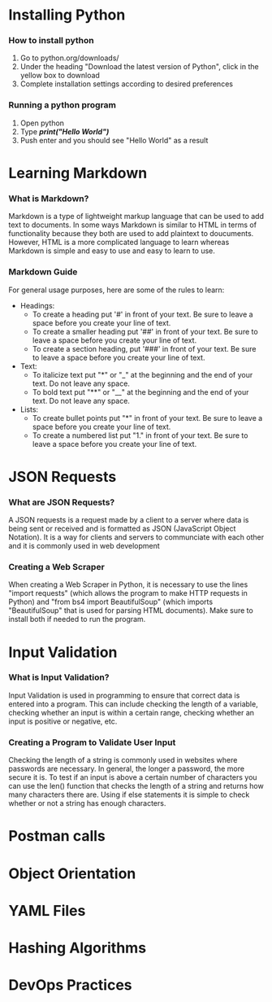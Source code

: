 # Installing Python
### How to install python
1. Go to python.org/downloads/
2. Under the heading "Download the latest version of Python", click in the yellow box to download
3. Complete installation settings according to desired preferences

### Running a python program
1. Open python
2. Type  ***print("Hello World")***
3. Push enter and you should see "Hello World" as a result

# Learning Markdown
### What is Markdown?
Markdown is a type of lightweight markup language that can be used to add text to documents. In some ways Markdown is similar to HTML in terms of functionality because they both are used to add plaintext to doucuments. However, HTML is a more complicated language to learn whereas Markdown is simple and easy to use and easy to learn to use. 

### Markdown Guide
For general usage purposes, here are some of the rules to learn:
* Headings:
  * To create a heading put '#' in front of your text. Be sure to leave a space before you create your line of text.
  * To create a smaller heading put '##' in front of your text. Be sure to leave a space before you create your line of text.
  * To create a section heading, put '###' in front of your text. Be sure to leave a space before you create your line of text.
* Text:
  * To italicize text put "*" or "_" at the beginning and the end of your text. Do not leave any space.
  * To bold text put "**" or "__" at the beginning and the end of your text. Do not leave any space.
* Lists:
  * To create bullet points put "*" in front of your text. Be sure to leave a space before you create your line of text.
  * To create a numbered list put "1." in front of your text. Be sure to leave a space before you create your line of text.
 
  
# JSON Requests
### What are JSON Requests?
A JSON requests is a request made by a client to a server where data is being sent or received and is formatted as JSON (JavaScript Object Notation). It is a way for clients and servers to communciate with each other and it is commonly used in web development

### Creating a Web Scraper
When creating a Web Scraper in Python, it is necessary to use the lines "import requests" (which allows the program to make HTTP requests in Python) and "from bs4 import BeautifulSoup" (which imports "BeautifulSoup" that is used for parsing HTML documents). Make sure to install both if needed to run the program.

# Input Validation
### What is Input Validation?
Input Validation is used in programming to ensure that correct data is entered into a program. This can include checking the length of a variable, checking whether an input is within a certain range, checking whether an input is positive or negative, etc.

### Creating a Program to Validate User Input
Checking the length of a string is commonly used in websites where passwords are necessary. In general, the longer a password, the more secure it is. To test if an input is above a certain number of characters you can use the len() function that checks the length of a string and returns how many characters there are. Using if else statements it is simple to check whether or not a string has enough characters.

# Postman calls

# Object Orientation

# YAML Files

# Hashing Algorithms

# DevOps Practices
